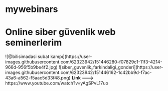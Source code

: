 # mywebinars
<h1>Online siber güvenlik web seminerlerim</h1>
![@bilisimadasi subat kampı](https://user-images.githubusercontent.com/62323942/151446280-f07829c1-11f3-4214-966d-956f5b9be4f2.jpg)
![siber_guvenlik_farkindaligi_gonderi](https://user-images.githubusercontent.com/62323942/151446162-1c42bb9d-f7ac-43a6-a562-f5aac5d33f48.png)
<b>Link ---> </b>  https://www.youtube.com/watch?v=yAgSPvL17uo
